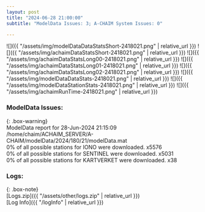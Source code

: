 ```yaml
---
layout: post
title: "2024-06-28 21:00:00"
subtitle: "ModelData Issues: 3; A-CHAIM System Issues: 0"

---
```


![]({{ "/assets/img/modelDataDataStatsShort-2418021.png" | relative_url }})
![]({{ "/assets/img/achaimDataStatsShort-2418021.png" | relative_url }})
![]({{ "/assets/img/achaimDataStatsLong00-2418021.png" | relative_url }})
![]({{ "/assets/img/achaimDataStatsLong01-2418021.png" | relative_url }})
![]({{ "/assets/img/achaimDataStatsLong02-2418021.png" | relative_url }})
![]({{ "/assets/img/modelDataDataStats-2418021.png" | relative_url }})
![]({{ "/assets/img/modelDataStationStats-2418021.png" | relative_url }})
![]({{ "/assets/img/achaimRunTime-2418021.png" | relative_url }})


### ModelData Issues:  
  
{: .box-warning}  
 ModelData report for 28-Jun-2024 21:15:09   
 /home/chaim/ACHAIM_SERVER/A-CHAIM/modelData/2024/180/21/modelData.mat   
 0% of all possible stations for IONO were downloaded. x5576   
 0% of all possible stations for SENTINEL were downloaded. x5031   
 0% of all possible stations for KARTVERKET were downloaded. x38   
  


### Logs:  
  
{: .box-note}  
[Logs.zip]({{ "/assets/other/logs.zip" | relative_url }})  
[Log Info]({{ "/logInfo" | relative_url }})  
